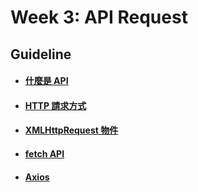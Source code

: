 # Week 3: API Request

## Guideline
- #### [什麼是 API](./%E4%BB%80%E9%BA%BC%E6%98%AF%20API.md)
- #### [HTTP 請求方式](./HTTP%20%E8%AB%8B%E6%B1%82%E6%96%B9%E5%BC%8F.md)
- #### [XMLHttpRequest 物件](./XMLHttpRequest%20%E7%89%A9%E4%BB%B6.md)
- #### [fetch API](./fetch%20API.md)
- #### [Axios](./Axios.md)